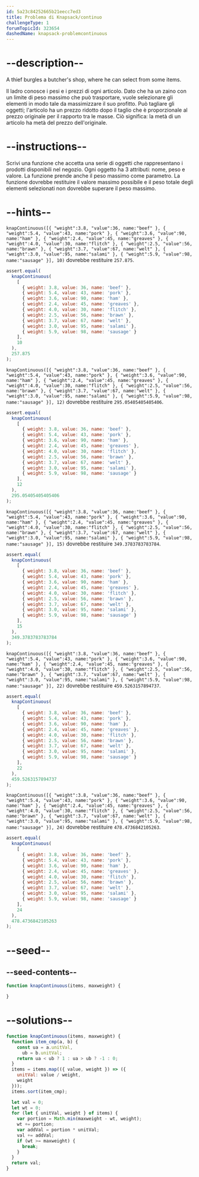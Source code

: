 ```yaml
---
id: 5a23c84252665b21eecc7ed3
title: Problema di Knapsack/continuo
challengeType: 1
forumTopicId: 323654
dashedName: knapsack-problemcontinuous
---
```


# --description--

A thief burgles a butcher's shop, where he can select from some items.

Il ladro conosce i pesi e i prezzi di ogni articolo. Dato che ha un zaino con un limite di peso massimo che può trasportare, vuole selezionare gli elementi in modo tale da massimizzare il suo profitto. Può tagliare gli oggetti; l'articolo ha un prezzo ridotto dopo il taglio che è proporzionale al prezzo originale per il rapporto tra le masse. Ciò significa: la metà di un articolo ha metà del prezzo dell'originale.

# --instructions--

Scrivi una funzione che accetta una serie di oggetti che rappresentano i prodotti disponibili nel negozio. Ogni oggetto ha 3 attributi: nome, peso e valore. La funzione prende anche il peso massimo come parametro. La funzione dovrebbe restituire il valore massimo possibile e il peso totale degli elementi selezionati non dovrebbe superare il peso massimo.

# --hints--

`knapContinuous([{ "weight":3.8, "value":36, name:"beef" }, { "weight":5.4, "value":43, name:"pork" }, { "weight":3.6, "value":90, name:"ham" }, { "weight":2.4, "value":45, name:"greaves" }, { "weight":4.0, "value":30, name:"flitch" }, { "weight":2.5, "value":56, name:"brawn" }, { "weight":3.7, "value":67, name:"welt" }, { "weight":3.0, "value":95, name:"salami" }, { "weight":5.9, "value":98, name:"sausage" }], 10)` dovrebbe restituire `257.875`.

```js
assert.equal(
  knapContinuous(
    [
      { weight: 3.8, value: 36, name: 'beef' },
      { weight: 5.4, value: 43, name: 'pork' },
      { weight: 3.6, value: 90, name: 'ham' },
      { weight: 2.4, value: 45, name: 'greaves' },
      { weight: 4.0, value: 30, name: 'flitch' },
      { weight: 2.5, value: 56, name: 'brawn' },
      { weight: 3.7, value: 67, name: 'welt' },
      { weight: 3.0, value: 95, name: 'salami' },
      { weight: 5.9, value: 98, name: 'sausage' }
    ],
    10
  ),
  257.875
);
```

`knapContinuous([{ "weight":3.8, "value":36, name:"beef" }, { "weight":5.4, "value":43, name:"pork" }, { "weight":3.6, "value":90, name:"ham" }, { "weight":2.4, "value":45, name:"greaves" }, { "weight":4.0, "value":30, name:"flitch" }, { "weight":2.5, "value":56, name:"brawn" }, { "weight":3.7, "value":67, name:"welt" }, { "weight":3.0, "value":95, name:"salami" }, { "weight":5.9, "value":98, name:"sausage" }], 12)` dovrebbe restituire `295.05405405405406`.

```js
assert.equal(
  knapContinuous(
    [
      { weight: 3.8, value: 36, name: 'beef' },
      { weight: 5.4, value: 43, name: 'pork' },
      { weight: 3.6, value: 90, name: 'ham' },
      { weight: 2.4, value: 45, name: 'greaves' },
      { weight: 4.0, value: 30, name: 'flitch' },
      { weight: 2.5, value: 56, name: 'brawn' },
      { weight: 3.7, value: 67, name: 'welt' },
      { weight: 3.0, value: 95, name: 'salami' },
      { weight: 5.9, value: 98, name: 'sausage' }
    ],
    12
  ),
  295.05405405405406
);
```

`knapContinuous([{ "weight":3.8, "value":36, name:"beef" }, { "weight":5.4, "value":43, name:"pork" }, { "weight":3.6, "value":90, name:"ham" }, { "weight":2.4, "value":45, name:"greaves" }, { "weight":4.0, "value":30, name:"flitch" }, { "weight":2.5, "value":56, name:"brawn" }, { "weight":3.7, "value":67, name:"welt" }, { "weight":3.0, "value":95, name:"salami" }, { "weight":5.9, "value":98, name:"sausage" }], 15)` dovrebbe restituire `349.3783783783784`.

```js
assert.equal(
  knapContinuous(
    [
      { weight: 3.8, value: 36, name: 'beef' },
      { weight: 5.4, value: 43, name: 'pork' },
      { weight: 3.6, value: 90, name: 'ham' },
      { weight: 2.4, value: 45, name: 'greaves' },
      { weight: 4.0, value: 30, name: 'flitch' },
      { weight: 2.5, value: 56, name: 'brawn' },
      { weight: 3.7, value: 67, name: 'welt' },
      { weight: 3.0, value: 95, name: 'salami' },
      { weight: 5.9, value: 98, name: 'sausage' }
    ],
    15
  ),
  349.3783783783784
);
```

`knapContinuous([{ "weight":3.8, "value":36, name:"beef" }, { "weight":5.4, "value":43, name:"pork" }, { "weight":3.6, "value":90, name:"ham" }, { "weight":2.4, "value":45, name:"greaves" }, { "weight":4.0, "value":30, name:"flitch" }, { "weight":2.5, "value":56, name:"brawn" }, { "weight":3.7, "value":67, name:"welt" }, { "weight":3.0, "value":95, name:"salami" }, { "weight":5.9, "value":98, name:"sausage" }], 22)` dovrebbe restituire `459.5263157894737`.

```js
assert.equal(
  knapContinuous(
    [
      { weight: 3.8, value: 36, name: 'beef' },
      { weight: 5.4, value: 43, name: 'pork' },
      { weight: 3.6, value: 90, name: 'ham' },
      { weight: 2.4, value: 45, name: 'greaves' },
      { weight: 4.0, value: 30, name: 'flitch' },
      { weight: 2.5, value: 56, name: 'brawn' },
      { weight: 3.7, value: 67, name: 'welt' },
      { weight: 3.0, value: 95, name: 'salami' },
      { weight: 5.9, value: 98, name: 'sausage' }
    ],
    22
  ),
  459.5263157894737
);
```

`knapContinuous([{ "weight":3.8, "value":36, name:"beef" }, { "weight":5.4, "value":43, name:"pork" }, { "weight":3.6, "value":90, name:"ham" }, { "weight":2.4, "value":45, name:"greaves" }, { "weight":4.0, "value":30, name:"flitch" }, { "weight":2.5, "value":56, name:"brawn" }, { "weight":3.7, "value":67, name:"welt" }, { "weight":3.0, "value":95, name:"salami" }, { "weight":5.9, "value":98, name:"sausage" }], 24)` dovrebbe restituire `478.4736842105263`.

```js
assert.equal(
  knapContinuous(
    [
      { weight: 3.8, value: 36, name: 'beef' },
      { weight: 5.4, value: 43, name: 'pork' },
      { weight: 3.6, value: 90, name: 'ham' },
      { weight: 2.4, value: 45, name: 'greaves' },
      { weight: 4.0, value: 30, name: 'flitch' },
      { weight: 2.5, value: 56, name: 'brawn' },
      { weight: 3.7, value: 67, name: 'welt' },
      { weight: 3.0, value: 95, name: 'salami' },
      { weight: 5.9, value: 98, name: 'sausage' }
    ],
    24
  ),
  478.4736842105263
);
```

# --seed--

## --seed-contents--

```js
function knapContinuous(items, maxweight) {

}
```

# --solutions--

```js
function knapContinuous(items, maxweight) {
  function item_cmp(a, b) {
    const ua = a.unitVal,
      ub = b.unitVal;
    return ua < ub ? 1 : ua > ub ? -1 : 0;
  }
  items = items.map(({ value, weight }) => ({
    unitVal: value / weight,
    weight
  }));
  items.sort(item_cmp);

  let val = 0;
  let wt = 0;
  for (let { unitVal, weight } of items) {
    var portion = Math.min(maxweight - wt, weight);
    wt += portion;
    var addVal = portion * unitVal;
    val += addVal;
    if (wt >= maxweight) {
      break;
    }
  }
  return val;
}
```
